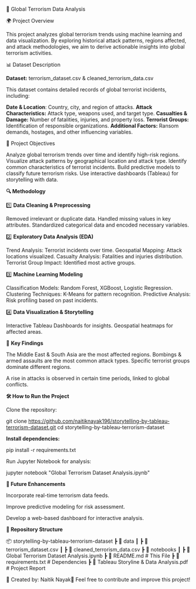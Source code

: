 📌 Global Terrorism Data Analysis

🌍 Project Overview

This project analyzes global terrorism trends using machine learning and data visualization. By exploring historical attack patterns, regions affected, and attack methodologies, we aim to derive actionable insights into global terrorism activities.

📊 Dataset Description

**Dataset:** terrorism_dataset.csv & cleaned_terrorism_data.csv

This dataset contains detailed records of global terrorist incidents, including:

**Date & Location**: Country, city, and region of attacks.
**Attack Characteristics:** Attack type, weapons used, and target type.
**Casualties & Damage:** Number of fatalities, injuries, and property loss.
**Terrorist Groups:** Identification of responsible organizations.
**Additional Factors:** Ransom demands, hostages, and other influencing variables.

🎯 Project Objectives

Analyze global terrorism trends over time and identify high-risk regions.
Visualize attack patterns by geographical location and attack type.
Identify common characteristics of terrorist incidents.
Build predictive models to classify future terrorism risks.
Use interactive dashboards (Tableau) for storytelling with data.

**🔍 Methodology**

1️⃣ **Data Cleaning & Preprocessing**

Removed irrelevant or duplicate data.
Handled missing values in key attributes.
Standardized categorical data and encoded necessary variables.

2️⃣ **Exploratory Data Analysis (EDA)**

Trend Analysis: Terrorist incidents over time.
Geospatial Mapping: Attack locations visualized.
Casualty Analysis: Fatalities and injuries distribution.
Terrorist Group Impact: Identified most active groups.

3️⃣ **Machine Learning Modeling**

Classification Models: Random Forest, XGBoost, Logistic Regression.
Clustering Techniques: K-Means for pattern recognition.
Predictive Analysis: Risk profiling based on past incidents.

4️⃣ **Data Visualization & Storytelling**

Interactive Tableau Dashboards for insights.
Geospatial heatmaps for affected areas.

📌 **Key Findings**

The Middle East & South Asia are the most affected regions.
Bombings & armed assaults are the most common attack types.
Specific terrorist groups dominate different regions.


A rise in attacks is observed in certain time periods, linked to global conflicts.


**🛠️ How to Run the Project**

Clone the repository:

git clone https://github.com/naitiknayak196/storytelling-by-tableau-terrorism-dataset.git
cd storytelling-by-tableau-terrorism-dataset

**Install dependencies:**

pip install -r requirements.txt

Run Jupyter Notebook for analysis:

jupyter notebook "Global Terrorism Dataset Analysis.ipynb"

**🔮 Future Enhancements**

Incorporate real-time terrorism data feeds.

Improve predictive modeling for risk assessment.

Develop a web-based dashboard for interactive analysis.

**📂 Repository Structure**

📦 storytelling-by-tableau-terrorism-dataset
 ┣ 📂 data
 ┃ ┣ 📜 terrorism_dataset.csv
 ┃ ┣ 📜 cleaned_terrorism_data.csv
 ┣ 📂 notebooks
 ┃ ┣ 📜 Global Terrorism Dataset Analysis.ipynb
 ┣ 📜 README.md  # This File
 ┣ 📜 requirements.txt  # Dependencies
 ┣ 📜 Tableau Storyline & Data Analysis.pdf  # Project Report

🚀 Created by: Naitik Nayak📩 
Feel free to contribute and improve this project!
